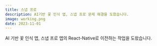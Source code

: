 ```yaml
---
title: 스냅 프로
description: AI기반 꽃 인식 앱, 스냅 프로 문제 해결을 도왔습니다.
image: working.png
date: 2023-11-01
---
```


AI 기반 꽃 인식 앱, 스냅 프로 앱의 React-Native로 이전하는 작업을 도왔습니다.

